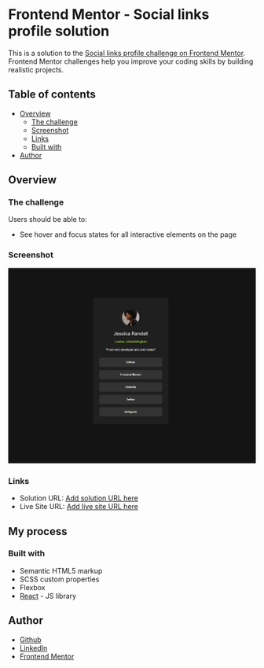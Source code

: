 # Frontend Mentor - Social links profile solution

This is a solution to the [Social links profile challenge on Frontend Mentor](https://www.frontendmentor.io/challenges/social-links-profile-UG32l9m6dQ). Frontend Mentor challenges help you improve your coding skills by building realistic projects.

## Table of contents

- [Overview](#overview)
  - [The challenge](#the-challenge)
  - [Screenshot](#screenshot)
  - [Links](#links)
  - [Built with](#built-with)
- [Author](#author)

## Overview
### The challenge

Users should be able to:

- See hover and focus states for all interactive elements on the page

### Screenshot
![](./screenshot.png)

### Links
- Solution URL: [Add solution URL here](https://your-solution-url.com)
- Live Site URL: [Add live site URL here](https://your-live-site-url.com)

## My process
### Built with
- Semantic HTML5 markup
- SCSS custom properties
- Flexbox
- [React](https://reactjs.org/) - JS library

## Author
- [Github](https://github.com/Andrew-Neely-82)
- [LinkedIn](https://www.linkedin.com/in/andrewneely82/)
- [Frontend Mentor](https://www.frontendmentor.io/profile/Andrew-Neely-82)
